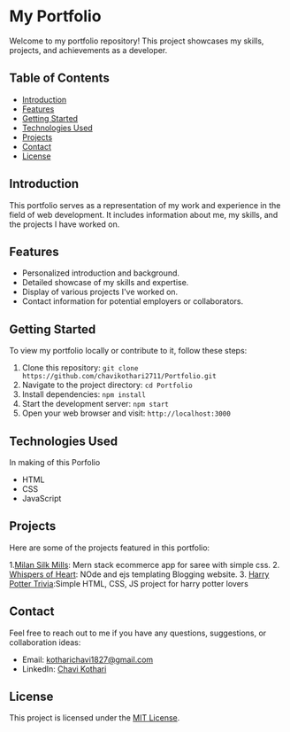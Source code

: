 # My Portfolio

Welcome to my portfolio repository! This project showcases my skills, projects, and achievements as a developer.

## Table of Contents

- [Introduction](#introduction)
- [Features](#features)
- [Getting Started](#getting-started)
- [Technologies Used](#technologies-used)
- [Projects](#projects)
- [Contact](#contact)
- [License](#license)

## Introduction

This portfolio serves as a representation of my work and experience in the field of web development. It includes information about me, my skills, and the projects I have worked on.

## Features

- Personalized introduction and background.
- Detailed showcase of my skills and expertise.
- Display of various projects I've worked on.
- Contact information for potential employers or collaborators.

## Getting Started

To view my portfolio locally or contribute to it, follow these steps:

1. Clone this repository: `git clone https://github.com/chavikothari2711/Portfolio.git`
2. Navigate to the project directory: `cd Portfolio`
3. Install dependencies: `npm install`
4. Start the development server: `npm start`
5. Open your web browser and visit: `http://localhost:3000`

## Technologies Used

In making of this Porfolio
- HTML
- CSS
- JavaScript

## Projects

Here are some of the projects featured in this portfolio:

1.[Milan Silk Mills](https://enthusiastic-gloves-jay.cyclic.app/): Mern stack ecommerce app for saree with simple css.
2. [Whispers of Heart](https://calm-rose-llama-ring.cyclic.app/): NOde and ejs templating Blogging website.
3. [Harry Potter Trivia](https://chavikothari2711.github.io/HarryPotterTrivia/):Simple HTML, CSS, JS project for harry potter lovers

## Contact

Feel free to reach out to me if you have any questions, suggestions, or collaboration ideas:

- Email: kotharichavi1827@gmail.com
- LinkedIn: [Chavi Kothari](https://www.linkedin.com/in/chavi-kothari-b007a11a5/)

## License

This project is licensed under the [MIT License](LICENSE).
